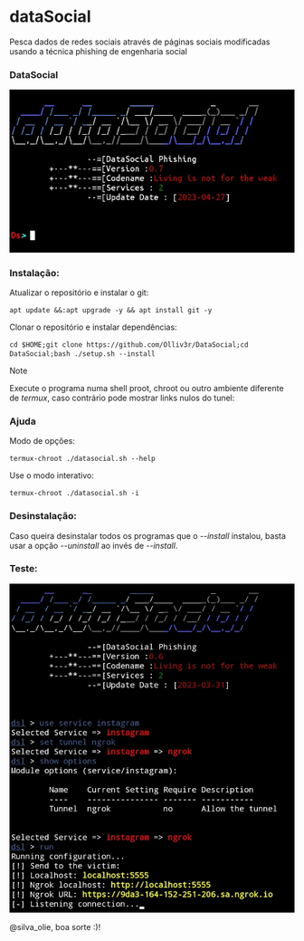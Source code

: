 # dataSocial
Pesca dados de redes sociais através de páginas sociais modificadas usando a técnica phishing de engenharia social

### DataSocial
![main](https://github.com/Olliv3r/DataSocial/blob/main/media/modeInteractive.jpg)

### Instalação:

Atualizar o repositório e instalar o git:
```
apt update &&:apt upgrade -y && apt install git -y
```

Clonar o repositório e instalar dependências:
```
cd $HOME;git clone https://github.com/Olliv3r/DataSocial;cd DataSocial;bash ./setup.sh --install
```

> [!NOTE]
> Execute o programa numa shell proot, chroot ou outro ambiente diferente de *termux*, caso contrário pode mostrar links nulos do tunel:

### Ajuda
Modo de opçôes:
```
termux-chroot ./datasocial.sh --help
```
Use o modo interativo:
```
termux-chroot ./datasocial.sh -i
```

### Desinstalação:
Caso queira desinstalar todos os programas que o *--install* instalou, basta usar a opção *--uninstall* ao invés de *--install*.


### Teste:
![main](https://github.com/Olliv3r/DataSocial/blob/main/media/process.jpg)

@silva_olie, boa sorte :)!

